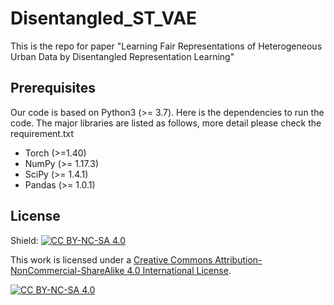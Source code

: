 # Disentangled_ST_VAE
This is the repo for paper "Learning Fair Representations of Heterogeneous Urban Data by Disentangled Representation Learning" 

## Prerequisites
Our code is based on Python3 (>= 3.7). Here is the dependencies to run the code. The major libraries are listed as follows, more detail please check the requirement.txt
* Torch (>=1.40)
* NumPy (>= 1.17.3)
* SciPy (>= 1.4.1)
* Pandas (>= 1.0.1)


## License

Shield: [![CC BY-NC-SA 4.0][cc-by-nc-sa-shield]][cc-by-nc-sa]

This work is licensed under a
[Creative Commons Attribution-NonCommercial-ShareAlike 4.0 International License][cc-by-nc-sa].

[![CC BY-NC-SA 4.0][cc-by-nc-sa-image]][cc-by-nc-sa]

[cc-by-nc-sa]: http://creativecommons.org/licenses/by-nc-sa/4.0/
[cc-by-nc-sa-image]: https://licensebuttons.net/l/by-nc-sa/4.0/88x31.png
[cc-by-nc-sa-shield]: https://img.shields.io/badge/License-CC%20BY--NC--SA%204.0-lightgrey.svg
